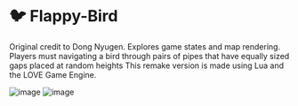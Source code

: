 # 🐦 Flappy-Bird

Original credit to Dong Nyugen. Explores game states and map rendering. Players must navigating a bird through pairs of pipes that have equally sized gaps placed at random heights This remake version is made using Lua and the LOVE Game Engine.

![image](https://user-images.githubusercontent.com/63011927/172949421-c617d53a-db9b-408d-83cd-482882082402.png)
![image](https://user-images.githubusercontent.com/63011927/172949757-1ab242e5-d4d8-4c57-b5ca-d664ac070e1a.png)

